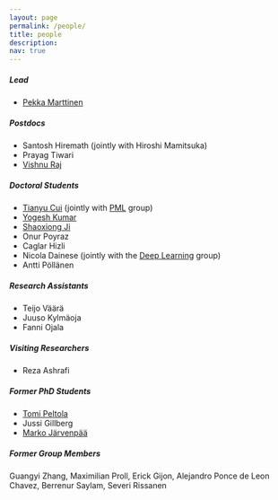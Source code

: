 ```yaml
---
layout: page
permalink: /people/
title: people
description:
nav: true
---
```


##### Lead
- [Pekka Marttinen](https://users.ics.aalto.fi/~pemartti/)

##### Postdocs

- Santosh Hiremath (jointly with Hiroshi Mamitsuka)
- Prayag Tiwari
- [Vishnu Raj](https://v-i-s-h.github.io/)


##### Doctoral Students
- [Tianyu Cui](https://tycui.github.io/) (jointly with [PML](https://research.cs.aalto.fi/pml/) group)
- [Yogesh Kumar](https://ykumards.github.io/demic-homepage/)
- [Shaoxiong Ji](http://shaoxiong.ml/)
- Onur Poyraz
- Caglar Hizli
- Nicola Dainese (jointly with the [Deep Learning](https://research.cs.aalto.fi/bayes/index.shtml) group)
- Antti Pöllänen


##### Research Assistants
- Teijo Väärä
- Juuso Kylmäoja
- Fanni Ojala


##### Visiting Researchers
- Reza Ashrafi

##### Former PhD Students
- [Tomi Peltola](http://www.tmpl.fi/)
- Jussi Gillberg
- [Marko Järvenpää](https://mjarvenpaa.github.io/)

##### Former Group Members
Guangyi Zhang, Maximilian Proll, Erick Gijon, Alejandro Ponce de Leon Chavez, Berrenur Saylam, Severi Rissanen

